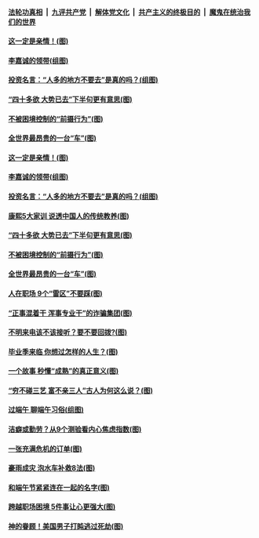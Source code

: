 ####  [法轮功真相](../../../../basic/blob/master/README.md?t=06281531) &nbsp;|&nbsp; [九评共产党](../../../../9ping.md/blob/master/README.md?t=06281531) &nbsp;|&nbsp; [解体党文化](../../../../jtdwh.md/blob/master/README.md?t=06281531)  &nbsp;|&nbsp; [共产主义的终极目的](../../../../gczydzjmd.md/blob/master/README.md?t=06281531) &nbsp;|&nbsp; [魔鬼在统治我们的世界](../../../../mgztzwmdsj.md/blob/master/README.md?t=06281531) 

#### [这一定是亲情！(图)](../pages/p8/937905.md?t=06281531) 

#### [李嘉诚的领带(组图)](../pages/p8/937484.md?t=06281531) 

#### [投资名言：“人多的地方不要去”是真的吗？(组图)](../pages/p8/937855.md?t=06281531) 

#### [“四十多欲 大势已去”下半句更有意思(图)](../pages/p8/937811.md?t=06281531) 

#### [不被困境控制的“前摄行为”(图)](../pages/p8/937145.md?t=06281531) 

#### [全世界最昂贵的一台“车”(图)](../pages/p8/937477.md?t=06281531) 

#### [这一定是亲情！(图)](../pages/p8/937905.md?t=06281531) 

#### [李嘉诚的领带(组图)](../pages/p8/937484.md?t=06281531) 

#### [投资名言：“人多的地方不要去”是真的吗？(组图)](../pages/p8/937855.md?t=06281531) 

#### [康熙5大家训 说透中国人的传统教养(图)](../pages/p8/937696.md?t=06281531) 

#### [“四十多欲 大势已去”下半句更有意思(图)](../pages/p8/937811.md?t=06281531) 

#### [不被困境控制的“前摄行为”(图)](../pages/p8/937145.md?t=06281531) 

#### [全世界最昂贵的一台“车”(图)](../pages/p8/937477.md?t=06281531) 

#### [人在职场 9个“雷区”不要踩(图)](../pages/p8/937766.md?t=06281531) 

#### [“正事混着干 浑事专业干”的诈骗集团(图)](../pages/p8/937732.md?t=06281531) 

#### [不明来电该不该接听？要不要回拨?(图)](../pages/p8/936929.md?t=06281531) 

#### [毕业季来临 你想过怎样的人生？(图)](../pages/p8/937661.md?t=06281531) 

#### [一个故事 秒懂“成熟”的真正意义(图)](../pages/p8/936405.md?t=06281531) 

#### [“穷不碰三艺 富不亲三人”古人为何这么说？(图)](../pages/p8/937602.md?t=06281531) 

#### [过端午 聊端午习俗(组图)](../pages/p8/937246.md?t=06281531) 

#### [洁癖或勤劳？从9个测验看内心焦虑指数(图)](../pages/p8/937558.md?t=06281531) 

#### [一张充满危机的订单(图)](../pages/p8/936981.md?t=06281531) 

#### [豪雨成灾 泡水车补救8法(图)](../pages/p8/937526.md?t=06281531) 

#### [和端午节紧紧连在一起的名字(图)](../pages/p8/937448.md?t=06281531) 

#### [跨越职场困境 5件事让心更强大(图)](../pages/p8/937375.md?t=06281531) 

#### [神的眷顾！美国男子打盹逃过死劫(图)](../pages/p8/936985.md?t=06281531) 

